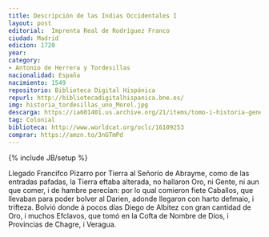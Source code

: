 ```yaml
---
title: Descripción de las Indias Occidentales I
layout: post
editorial:  Imprenta Real de Rodríguez Franco
ciudad: Madrid
edicion: 1720
year: 
category:
- Antonio de Herrera y Tordesillas
nacionalidad: España
nacimiento: 1549
repositorio: Biblioteca Digital Hispánica
repurl: http://bibliotecadigitalhispanica.bne.es/
img: historia_tordesillas_uno_Morel.jpg
descarga: https://ia601401.us.archive.org/21/items/tomo-i-historia-general-de-los-hechos-de-los-castellanos-en-las-islas-i-tierra-f/Tomo%20I%20Historia%20general%20de%20los%20hechos%20de%20los%20castellanos%20en%20las%20islas%20i%20tierra%20firme%20del%20mar%20oc%C3%A9ano%20I.pdf
tag: Colonial
biblioteca: http://www.worldcat.org/oclc/16109253
comprar: https://amzn.to/3nGTmPd
---
```

{% include JB/setup %}

Llegado Francifco Pizarro por Tierra al Señorío de Abrayme, como de las
entradas pafadas, la Tierra eftaba alterada, no hallaron Oro, ni Gente, ni aun que comer, i de hambre perecían: por lo qual comieron fiete Caballos, que llevaban para poder bolver al Darien, adonde llegaron con harto defmaio, i trifteza. Bolvió donde á pocos días Diego de Albitez con gran cantidad de Oro, i muchos Efclavos, que tomó en la Cofta de Nombre de Dios, i Provincias de Chagre, i Veragua.
